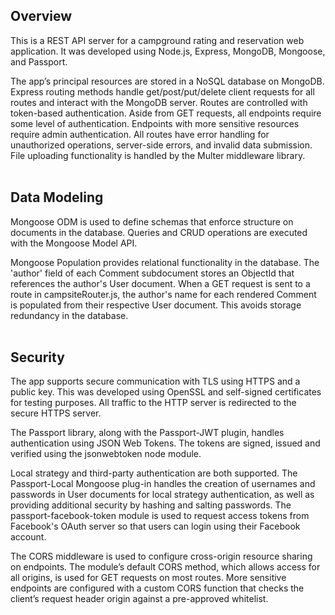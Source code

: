 ## Overview

This is a REST API server for a campground rating and reservation web application. It was developed using Node.js, Express, MongoDB, Mongoose, and Passport.

The app’s principal resources are stored in a NoSQL database on MongoDB. Express routing methods handle get/post/put/delete client requests for all routes and interact with the MongoDB server. Routes are controlled with token-based authentication. Aside from GET requests, all endpoints require some level of authentication. Endpoints with more sensitive resources require admin authentication. All routes have error handling for unauthorized operations, server-side errors, and invalid data submission. File uploading functionality is handled by the Multer middleware library.
<br><br>

## Data Modeling
Mongoose ODM is used to define schemas that enforce structure on documents in the database. Queries and CRUD operations are executed with the Mongoose Model API.

Mongoose Population provides relational functionality in the database. The 'author' field of each Comment subdocument stores an ObjectId that references the author's User document. When a GET request is sent to a route in campsiteRouter.js, the author's name for each rendered Comment is populated from their respective User document. This avoids storage redundancy in the database.
<br><br>

## Security

The app supports secure communication with TLS using HTTPS and a public key. This was developed using OpenSSL and self-signed certificates for testing purposes. All traffic to the HTTP server is redirected to the secure HTTPS server.

The Passport library, along with the Passport-JWT plugin, handles authentication using JSON Web Tokens. The tokens are signed, issued and verified using the jsonwebtoken node module. 

Local strategy and third-party authentication are both supported. The Passport-Local Mongoose plug-in handles the creation of usernames and passwords in User documents for local strategy authentication, as well as providing additional security by hashing and salting passwords. The passport-facebook-token module is used to request access tokens from Facebook's OAuth server so that users can login using their Facebook account.

The CORS middleware is used to configure cross-origin resource sharing on endpoints. The module’s default CORS method, which allows access for all origins, is used for GET requests on most routes. More sensitive endpoints are configured with a custom CORS function that checks the client’s request header origin against a pre-approved whitelist.

